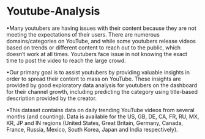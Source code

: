 # Youtube-Analysis

•Many youtubers are having issues with their content because they are not meeting the expectations of their users. There are numerous domains/categories on YouTube, and   while some youtubers release videos based on trends or different content to reach out to the public, which doesn’t work at all times. Youtubers face issue in not knowing the exact time to post the video to reach the large crowd. 

•Our primary goal is to assist youtubers by providing valuable insights in order to spread their content to mass on YouTube. 
These insights are provided by good exploratory data analysis for youtubers on the dashboard for their channel growth, including predicting the category using title-based description provided by the creator.

•This dataset contains data on daily trending YouTube videos from several months (and counting). Data is available for the US, GB, DE, CA, FR,  RU, MX, KR, JP and IN regions (United States, Great Britain, Germany, Canada, France, Russia, Mexico, South Korea, Japan and India respectively).
 



